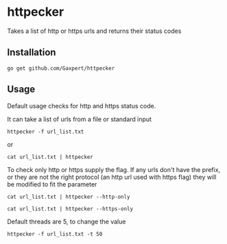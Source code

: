 # httpecker
Takes a list of http or https urls and returns their status codes

## Installation
`go get github.com/Gaxpert/httpecker`

## Usage
Default usage checks for http and https status code.

It can take a list of urls from a file or standard input

`httpecker -f url_list.txt`

or

`cat url_list.txt | httpecker`

To check only http or https supply the flag. If any urls don't have the prefix, or they are not the right protocol (an http url used with https flag) they will be modified to fit the parameter

`cat url_list.txt | httpecker --http-only`

`cat url_list.txt | httpecker --https-only`

Default threads are 5, to change the value

`httpecker -f url_list.txt -t 50`

